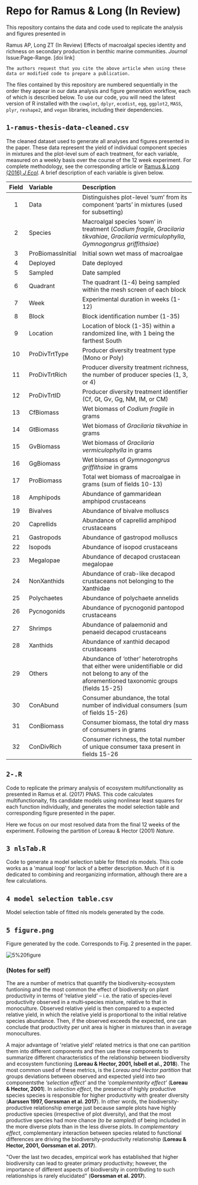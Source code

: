 [//]: # (seaweed-trophicDivPart: Additive partition of seaweed biodiversity effects across trophic levels)
[//]: # (Repo for Ramus & Long In Review)
[//]: # (Additive partition of seaweed biodiversity effects across trophic levels)
# Repo for Ramus & Long (In Review)

This repository contains the data and code used to replicate the analysis and figures presented in

Ramus AP, Long ZT (In Review) Effects of macroalgal species identity and richness on secondary production in benthic marine communities. *Journal* Issue:Page-Range. [doi link]

`The authors request that you cite the above article when using these data or modified code to prepare a publication.`

The files contained by this repository are numbered sequentially in the order they appear in our data analysis and figure generation workflow, each of which is described below. To use our code, you will need the latest version of R installed with the `cowplot`, `dplyr`, `ecodist`, `egg`, `ggplot2`, `MASS`, `plyr`, `reshape2`, and `vegan` libraries, including their dependencies. 

## `1-ramus-thesis-data-cleaned.csv`

The cleaned dataset used to generate all analyses and figures presented in the paper. These data represent the yield of individual component species in mixtures and the plot-level sum of each treatment, for each variable, measured on a weekly basis over the course of the 12 week experiment. For complete methodology, see the corresponding article or [Ramus & Long (2016) *J Ecol*](https://doi.org/10.1111/1365-2745.12509). A brief description of each variable is given below. 

Field | Variable | Description 
:---: | :--- | :--- 
1 | Data | Distinguishes plot-level ‘sum’ from its component ‘parts’ in mixtures (used for subsetting)
2 | Species | Macroalgal species ‘sown’ in treatment (*Codium fragile*, *Gracilaria tikvahiae*, *Gracilaria vermiculophylla*, *Gymnogongrus griffithsiae*)
3 | ProBiomassInitial | Initial sown wet mass of macroalgae
4 | Deployed | Date deployed
5 | Sampled | Date sampled
6 | Quadrant | The quadrant (1-4) being sampled within the mesh screen of each block
7 | Week | Experimental duration in weeks (1-12)
8 | Block | Block identification number (1-35)
9 | Location | Location of block (1-35) within a randomized line, with 1 being the farthest South
10 | ProDivTrtType | Producer diversity treatment type (Mono or Poly)
11 | ProDivTrtRich | Producer diversity treatment richness, the number of producer species (1, 3, or 4)
12 | ProDivTrtID | Producer diversity treatment identifier (Cf, Gt, Gv, Gg, NM, IM, or CM)
13 | CfBiomass | Wet biomass of *Codium fragile* in grams
14 | GtBiomass | Wet biomass of *Gracilaria tikvahiae* in grams
15 | GvBiomass | Wet biomass of *Gracilaria vermiculophylla* in grams
16 | GgBiomass | Wet biomass of *Gymnogongrus griffithsiae* in grams
17 | ProBiomass | Total wet biomass of macroalgae in grams (sum of fields 10-13)
18 | Amphipods | Abundance of gammaridean amphipod crustaceans
19 | Bivalves | Abundance of bivalve molluscs
20 | Caprellids | Abundance of caprellid amphipod crustaceans
21 | Gastropods | Abundance of gastropod molluscs
22 | Isopods | Abundance of isopod crustaceans
23 | Megalopae | Abundance of decapod crustacean megalopae
24 | NonXanthids | Abundance of crab-like decapod crustaceans not belonging to the Xanthidae
25 | Polychaetes | Abundance of polychaete annelids
26 | Pycnogonids | Abundance of pycnogonid pantopod crustaceans
27 | Shrimps | Abundance of palaemonid and penaeid decapod crustaceans
28 | Xanthids | Abundance of xanthid decapod crustaceans
29 | Others | Abundance of ‘other’ heterotrophs that either were unidentifiable or did not belong to any of the aforementioned taxonomic groups (fields 15-25)
30 | ConAbund | Consumer abundance, the total number of individual consumers (sum of fields 15-26)
31 | ConBiomass | Consumer biomass, the total dry mass of consumers in grams
32 | ConDivRich | Consumer richness, the total number of unique consumer taxa present in fields 15-26

## `2-.R`

Code to replicate the primary analysis of ecosystem multifunctionality as presented in Ramus et al. (2017) PNAS. This code calculates multifunctionaity, fits candidate models using nonlinear least squares for each function individually, and generates the model selection table and corresponding figure presented in the paper.

Here we focus on our most resolved data from the final 12 weeks of the experiment. Following the partition of Loreau & Hector (2001) *Nature*.

## `3 nlsTab.R `

Code to generate a model selection table for fitted nls models. This code works as a 'manual loop' for lack of a better description. Much of it is dedicated to combining and reorganizing information, although there are a few calculations.

## `4 model selection table.csv`

Model selection table of fitted nls models generated by the code.

## `5 figure.png`

Figure generated by the code. Corresponds to Fig. 2 presented in the paper.

![5%20figure](5%20figure.png)

### (Notes for self)

The are a number of metrics that quantify the biodiversity-ecosystem funtioning and the most common the effect of biodiversity on plant productivity in terms of ‘relative yield’ – i.e. the ratio of species‐level productivity observed in a multi‐species mixture, relative to that in monoculture. Observed relative yield is then compared to a expected relative yield, in which the relative yield is proportional to the initial relative species abundance. Then, if the observed exceeds the expected, one can conclude that productivity per unit area is higher in mixtures than in average monocultures.

A major advantage of 'relative yield' related metrics is that one can partition them into different components and then use these components to summarize different characteristics of the relationship between biodiversity and ecosystem functioning (**Loreau & Hector, 2001, Isbell et al., 2018**). The most common used of these metrics, is the *Loreau and Hector partition* that groups deviations between observed and expected yield into two componentsthe *‘selection effect’* and the *‘complementarity effect’* (**Loreau & Hector, 2001**). In *selection effect*, the presence of highly productive species species is responsible for higher productivity with greater diversity (**Aarssen 1997, Gorssman et al. 2017**). In other words, the biodiversity-productive relationship emerge just because sample plots have highly productive species (irrespective of plot diversity), and that the most productive species had more chance (*to be sampled*) of being included in the more diverse plots than in the less diverse plots. In *complementary effect*, complementary interaction between species related to functional differences are driving the biodiversity-productivity relationship (**Loreau & Hector, 2001, Gorssman et al. 2017**).

"Over the last two decades, empirical work has established that higher biodiversity can lead to greater primary productivity; however, the importance of different aspects of biodiversity in contributing to such relationships is rarely elucidated" (**Gorssman et al. 2017**).
